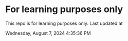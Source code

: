 # For learning purposes only
This repo is for learning purposes only.
Last updated at

Wednesday, August 7, 2024 4:35:36 PM

